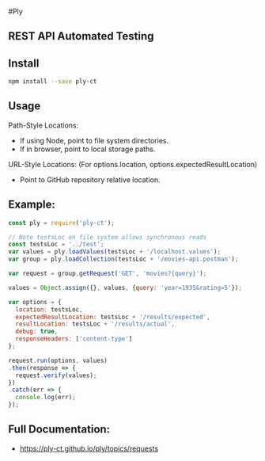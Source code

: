 #Ply

## REST API Automated Testing

## Install
```bash
npm install --save ply-ct
```

## Usage
Path-Style Locations:
 - If using Node, point to file system directories. 
 - If in browser, point to local storage paths.
 
URL-Style Locations:
(For options.location, options.expectedResultLocation)
 - Point to GitHub repository relative location.
 
## Example:
```javascript
const ply = require('ply-ct');

// Note testsLoc on file system allows synchronous reads
const testsLoc = '../test';
var values = ply.loadValues(testsLoc + '/localhost.values');
var group = ply.loadCollection(testsLoc + '/movies-api.postman');

var request = group.getRequest('GET', 'movies?{query}');

values = Object.assign({}, values, {query: 'year=1935&rating=5'});

var options = {
  location: testsLoc,
  expectedResultLocation: testsLoc + '/results/expected',
  resultLocation: testsLoc + '/results/actual',
  debug: true,
  responseHeaders: ['content-type']
};

request.run(options, values)
.then(response => {
  request.verify(values);
})
.catch(err => {
  console.log(err);
});
```

## Full Documentation:
  - https://ply-ct.github.io/ply/topics/requests
  
